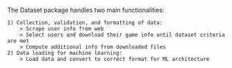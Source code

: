 The Dataset package handles two main functionalities:

    1) Collection, validation, and formatting of data:
        > Scrape user info from web
        > Select users and download their game info until dataset criteria are met
        > Compute additional info from downloaded files
    2) Data loading for machine learning:
        > Load data and convert to correct format for ML architecture
    